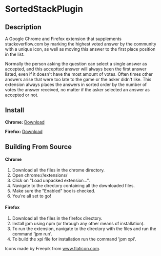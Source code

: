 # SortedStackPlugin

## Description
A Google Chrome and Firefox extension that supplements stackoverflow.com by marking the highest voted answer by the community with a unique icon, as well as moving this answer to the first place position in the list.

Normally the person asking the question can select a single answer as accepted, and this acceptted answer will always been the first answer listed, even if it doesn't have the most amount of votes. Often times other answers arise that were too late to the game or the asker didn't like. This extension always places the answers in sorted order by the number of votes the answer received, no matter if the asker selected an answer as accepted or not. 

## Install
**Chrome:** [Download](https://chrome.google.com/webstore/detail/sorted-stack/fpbbollnpcfogjaccdegemhcmpbeglkn)

**Firefox:** [Download](https://addons.mozilla.org/en-US/firefox/addon/sorted-stack/)

## Building From Source
#### Chrome 
1. Download all the files in the chrome directory. 
2. Open chrome://extensions/
3. Click on "Load unpacked extension...".
4. Navigate to the directory containing all the downloaded files.
5. Make sure the "Enabled" box is checked.
6. You're all set to go!

#### Firefox
1. Download all the files in the firefox directory.
2. Install jpm using npm (or through any other means of installation).
3. To run the extension, navigate to the directory with the files and run the command 'jpm run'.
4. To build the xpi file for installation run the command 'jpm xpi'.

Icons made by Freepik from www.flaticon.com.
